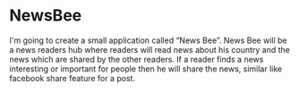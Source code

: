 # NewsBee
 I'm going to create a small application called “News Bee”. News Bee will be a news readers hub where readers will read news about his country and the news which are shared by the other readers. If a reader finds a news interesting or important for people then he will share the news, similar like facebook share feature for a post.
